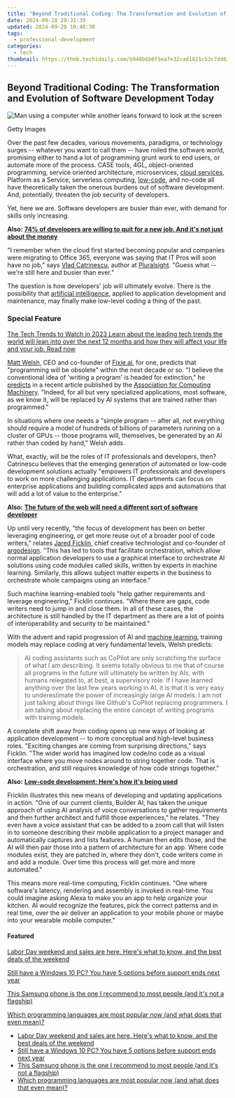 ```yaml
---
title: "Beyond Traditional Coding: The Transformation and Evolution of Software Development Today"
date: 2024-09-18 20:31:39
updated: 2024-09-20 10:40:30
tags:
  - professional-development
categories:
  - tech
thumbnail: https://thmb.techidaily.com/b940b6b0f5ea7e32cad1821c53c7dd63eece1d15c1851d2a65f8ffeb1e28c4c2.jpg
---
```


## Beyond Traditional Coding: The Transformation and Evolution of Software Development Today

![Man using a computer while another leans forward to look at the screen](https://www.zdnet.com/a/img/resize/bcd293d260f3b0efe8a659451acbdb2c4b2fdb63/2022/07/01/01ea06a0-2ed4-4e7b-911a-57584aec51b1/gettyimages-1084167628.jpg?auto=webp&width=1280)

Getty Images

Over the past few decades, various movements, paradigms, or technology surges -- whatever you want to call them -- have roiled the software world, promising either to hand a lot of programming grunt work to end users, or automate more of the process. CASE tools, 4GL, object-oriented programming, service oriented architecture, microservices, [cloud services](https://www.zdnet.com/article/what-is-cloud-computing-everything-you-need-to-know-about-the-cloud/), Platform as a Service, serverless computing, [low-code](https://www.zdnet.com/article/low-code-no-code-market-keeps-growing-portending-shifts-in-technology-roles/), and no-code all have theoretically taken the onerous burdens out of software development. And, potentially, threaten the job security of developers. 

Yet, here we are. Software developers are busier than ever, with demand for skills only increasing. 

**Also:** [**74% of developers are willing to quit for a new job. And it's not just about the money**](https://www.zdnet.com/article/three-quarters-of-developers-are-willing-to-quit-for-a-new-job-and-its-not-just-about-the-money/)

"I remember when the cloud first started becoming popular and companies were migrating to Office 365, everyone was saying that IT Pros will soon have no job," says [Vlad Catrinescu](https://www.pluralsight.com/authors/vlad-catrinescu), author at [Pluralsight](https://www.pluralsight.com/). "Guess what -- we're still here and busier than ever."

The question is how developers' job will ultimately evolve. There is the possibility that [artificial intelligence](https://www.zdnet.com/article/what-is-ai-heres-everything-you-need-to-know-about-artificial-intelligence/), applied to application development and maintenance, may finally make low-level coding a thing of the past. 

### Special Feature

[The Tech Trends to Watch in 2023 Learn about the leading tech trends the world will lean into over the next 12 months and how they will affect your life and your job.  Read now](https://www.zdnet.com/topic/the-tech-trends-to-watch-in-2023/)

[Matt Welsh](https://www.linkedin.com/in/welsh-matt/), CEO and co-founder of [Fixie.ai](https://fixie.ai/), for one, predicts that "programming will be obsolete" within the next decade or so. "I believe the conventional idea of 'writing a program' is headed for extinction," he [predicts](https://cacm.acm.org/magazines/2023/1/267976-the-end-of-programming/fulltext) in a recent article published by the [Association for Computing Machinery](https://www.acm.org/). "Indeed, for all but very specialized applications, most software, as we know it, will be replaced by AI systems that are trained rather than programmed." 

In situations where one needs a "simple program -- after all, not everything should require a model of hundreds of billions of parameters running on a cluster of GPUs -- those programs will, themselves, be generated by an AI rather than coded by hand," Welsh adds. 

What, exactly, will be the roles of IT professionals and developers, then? Catrinescu believes that the emerging generation of automated or low-code development solutions actually "empowers IT professionals and developers to work on more challenging applications. IT departments can focus on enterprise applications and building complicated apps and automations that will add a lot of value to the enterprise."

**Also:** [**The future of the web will need a different sort of software developer**](https://www.zdnet.com/article/the-future-of-the-web-will-need-a-different-sort-of-software-developer/)

Up until very recently, "the focus of development has been on better leveraging engineering, or get more reuse out of a broader pool of code writers," relates [Jared Ficklin](https://argodesign.com/en/team/jared-ficklin), chief creative technologist and co-founder of [argodesign](https://argodesign.com/). "This has led to tools that facilitate orchestration, which allow normal application developers to use a graphical interface to orchestrate AI solutions using code modules called skills, written by experts in machine learning. Similarly, this allows subject matter experts in the business to orchestrate whole campaigns using an interface."  
  
Such machine learning-enabled tools "help gather requirements and leverage engineering," Ficklin continues. "Where there are gaps, code writers need to jump in and close them. In all of these cases, the architecture is still handled by the IT department as there are a lot of points of interoperability and security to be maintained."

With the advent and rapid progression of AI and [machine learning](https://www.zdnet.com/article/what-is-machine-learning-everything-you-need-to-know/), training models may replace coding at very fundamental levels, Welsh predicts: 

> AI coding assistants such as CoPilot are only scratching the surface of what I am describing. It seems totally obvious to me that of course all programs in the future will ultimately be written by AIs, with humans relegated to, at best, a supervisory role. If I have learned anything over the last few years working in AI, it is that it is very easy to underestimate the power of increasingly large AI models. I am not just talking about things like Github's CoPilot replacing programmers. I am talking about replacing the entire concept of writing programs with training models.

A complete shift away from coding opens up new ways of looking at application development -- to more conceptual and high-level business roles. "Exciting changes are coming from surprising directions," says Ficklin. "The wider world has imagined low code/no code as a visual interface where you move nodes around to string together code. That is orchestration, and still requires knowledge of how code strings together."

**Also:** [**Low-code development: Here's how it's being used**](https://www.zdnet.com/article/low-code-development-heres-how-its-being-used/)

Fricklin illustrates this new means of developing and updating applications in action. "One of our current clients, Builder AI, has taken the unique approach of using AI analysis of voice conversations to gather requirements and then further architect and fulfill those experiences," he relates. "They even have a voice assistant that can be added to a zoom call that will listen in to someone describing their mobile application to a project manager and automatically captures and lists features. A human then edits those, and the AI will then pair those into a pattern of architecture for an app. Where code modules exist, they are patched in, where they don't, code writers come in and add a module. Over time this process will get more and more automated." 

This means more real-time computing, Ficklin continues. "One where software's latency, rendering and assembly is invoked in real-time. You could imagine asking Alexa to make you an app to help organize your kitchen. AI would recognize the features, pick the correct patterns and in real time, over the air deliver an application to your mobile phone or maybe into your wearable mobile computer."

#### Featured

[Labor Day weekend and sales are here. Here's what to know, and the best deals of the weekend](https://www.zdnet.com/article/labor-day-deals-everything-to-know-08-31-2024/ "Labor Day weekend and sales are here. Here's what to know, and the best deals of the weekend")

[Still have a Windows 10 PC? You have 5 options before support ends next year](https://www.zdnet.com/article/still-have-a-windows-10-pc-you-have-5-options-before-support-ends-next-year/ "Still have a Windows 10 PC? You have 5 options before support ends next year")

[This Samsung phone is the one I recommend to most people (and it's not a flagship)](https://www.zdnet.com/article/this-samsung-phone-is-the-one-i-recommend-to-most-people-and-its-not-a-flagship/ "This Samsung phone is the one I recommend to most people (and it's not a flagship)")

[Which programming languages are most popular now (and what does that even mean)?](https://www.zdnet.com/article/the-most-popular-programming-languages-in-2024-and-what-that-even-means/ "Which programming languages are most popular now (and what does that even mean)?")

* [Labor Day weekend and sales are here. Here's what to know, and the best deals of the weekend](https://www.zdnet.com/article/labor-day-deals-everything-to-know-08-31-2024/ "Labor Day weekend and sales are here. Here's what to know, and the best deals of the weekend")
* [Still have a Windows 10 PC? You have 5 options before support ends next year](https://www.zdnet.com/article/still-have-a-windows-10-pc-you-have-5-options-before-support-ends-next-year/ "Still have a Windows 10 PC? You have 5 options before support ends next year")
* [This Samsung phone is the one I recommend to most people (and it's not a flagship)](https://www.zdnet.com/article/this-samsung-phone-is-the-one-i-recommend-to-most-people-and-its-not-a-flagship/ "This Samsung phone is the one I recommend to most people (and it's not a flagship)")
* [Which programming languages are most popular now (and what does that even mean)?](https://www.zdnet.com/article/the-most-popular-programming-languages-in-2024-and-what-that-even-means/ "Which programming languages are most popular now (and what does that even mean)?")

<ins class="adsbygoogle"
     style="display:block"
     data-ad-format="autorelaxed"
     data-ad-client="ca-pub-7571918770474297"
     data-ad-slot="1223367746"></ins>



<ins class="adsbygoogle"
     style="display:block"
     data-ad-client="ca-pub-7571918770474297"
     data-ad-slot="8358498916"
     data-ad-format="auto"
     data-full-width-responsive="true"></ins>
